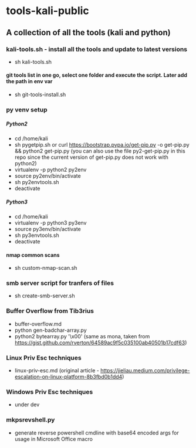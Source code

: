 # tools-kali-public
## A collection of all the tools (kali and python)

### kali-tools.sh - install all the tools and update to latest versions
- sh kali-tools.sh

#### git tools list in one go, select one folder and execute the script. Later add the path in env var
- sh git-tools-install.sh 

### py venv setup

##### Python2
- cd /home/kali
- sh pygetpip.sh or curl https://bootstrap.pypa.io/get-pip.py -o get-pip.py && python2 get-pip.py (you can also use the file py2-get-pip.py in this repo since the current version of get-pip.py does not work with python2)
- virtualenv -p python2 py2env
- source py2env/bin/activate
- sh py2envtools.sh
- deactivate

##### Python3
- cd /home/kali
- virtualenv -p python3 py3env
- source py3env/bin/activate
- sh py3envtools.sh
- deactivate

#### nmap common scans
- sh custom-nmap-scan.sh <ip>

### smb server script for tranfers of files
- sh create-smb-server.sh

### Buffer Overflow from Tib3rius
- buffer-overflow.md
- python gen-badchar-array.py
- python2 bytearray.py '\x00' (same as mona, taken from https://gist.github.com/rverton/64589ac9f5c035100ab40501b17cdf63)

### Linux Priv Esc techniques 
- linux-priv-esc.md (original article - https://jieliau.medium.com/privilege-escalation-on-linux-platform-8b3fbd0b1dd4)

### Windows Priv Esc techniques
- under dev

### mkpsrevshell.py
- generate reverse powershell cmdline with base64 encoded args for usage in Microsoft Office macro


